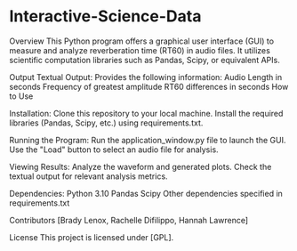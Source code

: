 # Interactive-Science-Data
Overview
This Python program offers a graphical user interface (GUI) to measure and analyze reverberation time (RT60) in audio files. It utilizes scientific computation libraries such as Pandas, Scipy, or equivalent APIs.

Output
Textual Output: Provides the following information:
Audio Length in seconds
Frequency of greatest amplitude
RT60 differences in seconds
How to Use

Installation:
Clone this repository to your local machine.
Install the required libraries (Pandas, Scipy, etc.) using requirements.txt.

Running the Program:
Run the application_window.py file to launch the GUI.
Use the "Load" button to select an audio file for analysis.

Viewing Results:
Analyze the waveform and generated plots.
Check the textual output for relevant analysis metrics.

Dependencies:
Python 3.10
Pandas
Scipy
Other dependencies specified in requirements.txt

Contributors
[Brady Lenox, Rachelle Difilippo, Hannah Lawrence]

License
This project is licensed under [GPL]. 